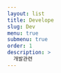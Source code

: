 ```yaml
---
layout: list
title: Develope
slug: Dev
menu: true
submenu: true
order: 1
description: >
  개발관련
---
```


